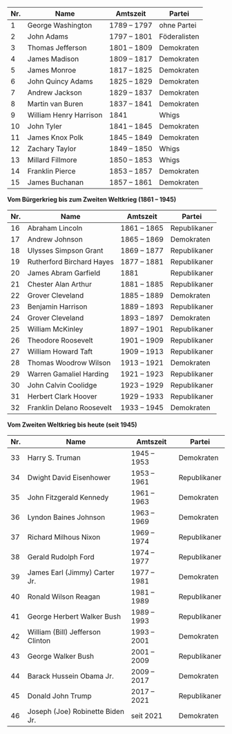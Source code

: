 | Nr.  | Name  |  Amtszeit | Partei  |
|---|---|---|---|
|1|George Washington|1789 – 1797|ohne Partei|
|2|John Adams|1797 – 1801|Föderalisten|
|3|Thomas Jefferson|1801 – 1809|Demokraten|
|4|James Madison|1809 – 1817|Demokraten|
|5|James Monroe|1817 – 1825|Demokraten|
|6|John Quincy Adams|1825 – 1829|Demokraten|
|7|Andrew Jackson|1829 – 1837|Demokraten|
|8|Martin van Buren|1837 – 1841|Demokraten|
|9|William Henry Harrison|1841|Whigs|
|10|John Tyler|1841 – 1845|Demokraten|
|11|James Knox Polk|1845 – 1849|Demokraten|
|12|Zachary Taylor|1849 – 1850|Whigs|
|13|Millard Fillmore|1850 – 1853|Whigs|
|14|Franklin Pierce|1853 – 1857|Demokraten|
|15|James Buchanan|1857 – 1861|Demokraten|

**Vom Bürgerkrieg bis zum Zweiten Weltkrieg (1861 – 1945)**

| Nr.  | Name  |  Amtszeit | Partei  |
|---|---|---|---|
|16|Abraham Lincoln|1861 – 1865|Republikaner|
|17|Andrew Johnson|1865 – 1869|Demokraten|
|18|Ulysses Simpson Grant|1869 – 1877|Republikaner|
|19|Rutherford Birchard Hayes|1877 – 1881|Republikaner|
|20|James Abram Garfield|1881|Republikaner|
|21|Chester Alan Arthur|1881 – 1885|Republikaner|
|22|Grover Cleveland|1885 – 1889|Demokraten|
|23|Benjamin Harrison|1889 – 1893|Republikaner|
|24|Grover Cleveland|1893 – 1897|Demokraten|
|25|William McKinley|1897 – 1901|Republikaner|
|26|Theodore Roosevelt|1901 – 1909|Republikaner|
|27|William Howard Taft|1909 – 1913|Republikaner|
|28|Thomas Woodrow Wilson|1913 – 1921|Demokraten|
|29|Warren Gamaliel Harding|1921 – 1923|Republikaner|
|30|John Calvin Coolidge|1923 – 1929|Republikaner|
|31|Herbert Clark Hoover|1929 – 1933|Republikaner|
|32|Franklin Delano Roosevelt|1933 – 1945|Demokraten|

**Vom Zweiten Weltkrieg bis heute (seit 1945)**

| Nr. | Name                             | Amtszeit    | Partei       |
| --- | -------------------------------- | ----------- | ------------ |
| 33  | Harry S. Truman                  | 1945 – 1953 | Demokraten   |
| 34  | Dwight David Eisenhower          | 1953 – 1961 | Republikaner |
| 35  | John Fitzgerald Kennedy          | 1961 – 1963 | Demokraten   |
| 36  | Lyndon Baines Johnson            | 1963 – 1969 | Demokraten   |
| 37  | Richard Milhous Nixon            | 1969 – 1974 | Republikaner |
| 38  | Gerald Rudolph Ford              | 1974 – 1977 | Republikaner |
| 39  | James Earl (Jimmy) Carter Jr.    | 1977 – 1981 | Demokraten   |
| 40  | Ronald Wilson Reagan             | 1981 – 1989 | Republikaner |
| 41  | George Herbert Walker Bush       | 1989 – 1993 | Republikaner |
| 42  | William (Bill) Jefferson Clinton | 1993 – 2001 | Demokraten   |
| 43  | George Walker Bush               | 2001 – 2009 | Republikaner |
| 44  | Barack Hussein Obama Jr.         | 2009 – 2017 | Demokraten   |
| 45  | Donald John Trump                | 2017 – 2021 | Republikaner |
| 46  | Joseph (Joe) Robinette Biden Jr. | seit 2021   | Demokraten   |
 

